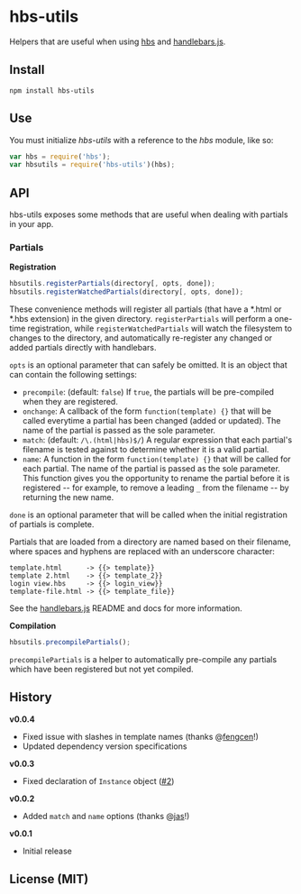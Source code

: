 # hbs-utils #

Helpers that are useful when using [hbs](https://github.com/donpark/hbs) and
[handlebars.js](http://github.com/wycats/handlebars.js).

## Install ##

```
npm install hbs-utils
```

## Use ##

You must initialize *hbs-utils* with a reference to the *hbs* module, like so:

```javascript
var hbs = require('hbs');
var hbsutils = require('hbs-utils')(hbs);
```

## API ##

hbs-utils exposes some methods that are useful when dealing with partials in
your app.

### Partials ###

**Registration**

```javascript
hbsutils.registerPartials(directory[, opts, done]);
hbsutils.registerWatchedPartials(directory[, opts, done]);
```

These convenience methods will register all partials (that have a *.html or *.hbs extension)
in the given directory. `registerPartials` will perform a one-time registration,
while `registerWatchedPartials` will watch the filesystem to changes to the directory,
and automatically re-register any changed or added partials directly with handlebars.

`opts` is an optional parameter that can safely be omitted. It is an object
that can contain the following settings:
- `precompile`: (default: `false`) If `true`, the partials will be pre-compiled when they are registered.
- `onchange`: A callback of the form `function(template) {}` that will be called everytime a partial has been changed (added or updated). The name of the partial is passed as the sole parameter.
- `match`: (default: `/\.(html|hbs)$/`) A regular expression that each partial's filename is tested against to determine whether it is a valid partial.
- `name`: A function in the form `function(template) {}` that will be called for each partial. The name of the partial is passed as the sole parameter. This function gives you the opportunity to rename the partial before it is registered -- for example, to remove a leading `_` from the filename -- by returning the new name.

`done` is an optional parameter that will be called when the initial registration of partials is complete.

Partials that are loaded from a directory are named based on their filename, where spaces and hyphens are replaced with an underscore character:

```
template.html      -> {{> template}}
template 2.html    -> {{> template_2}}
login view.hbs     -> {{> login_view}}
template-file.html -> {{> template_file}}
```

See the [handlebars.js](http://github.com/wycats/handlebars.js) README and docs for more information.

**Compilation**

```javascript
hbsutils.precompilePartials();
```

`precompilePartials` is a helper to automatically pre-compile any partials which
have been registered but not yet compiled.

## History ##

**v0.0.4**
- Fixed issue with slashes in template names (thanks @[fengcen](https://github.com/fengcen)!)
- Updated dependency version specifications

**v0.0.3**
- Fixed declaration of `Instance` object ([#2](https://github.com/dpolivy/hbs-utils/issues/2))

**v0.0.2**
- Added `match` and `name` options (thanks @[jas](https://github.com/jas)!)

**v0.0.1**
- Initial release

## License (MIT) ##
